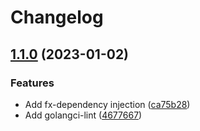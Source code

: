 # Changelog

## [1.1.0](https://github.com/meysamhadeli/shop-golang-microservices/compare/v1.0.0...v1.1.0) (2023-01-02)


### Features

* Add fx-dependency injection ([ca75b28](https://github.com/meysamhadeli/shop-golang-microservices/commit/ca75b282a22ae049a09b7b41ff4302e22ff9d8c8))
* Add golangci-lint ([4677667](https://github.com/meysamhadeli/shop-golang-microservices/commit/467766744ebeff7ef7505e408abb58026fa79656))
